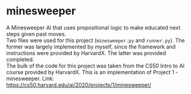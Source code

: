 # minesweeper
A Minesweeper AI that uses propositional logic to make educated next steps given past moves. </br>
Two files were used for this project (`minesweeper.py` and `runner.py`). The former was largely implemented by myself, since the framework and instructions were provided by HarvardX. The latter was provided completed. </br>
The bulk of the code for this project was taken from the CS50 Intro to AI course provided by HarvardX. This is an implementation of Project 1 - minesweeper.
Link: https://cs50.harvard.edu/ai/2020/projects/1/minesweeper/
